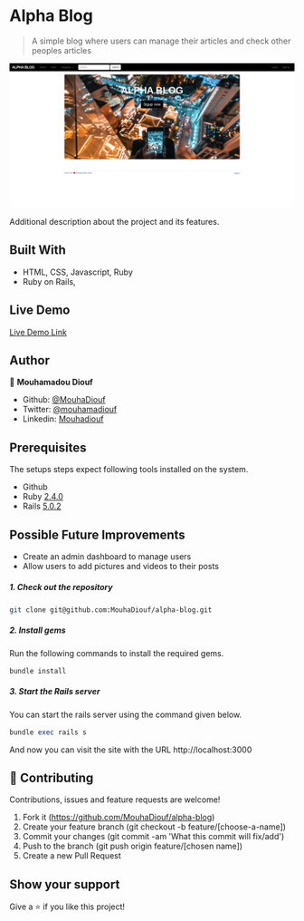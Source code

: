 # Alpha Blog

> A simple blog where users can manage their articles and check other peoples articles

![screenshot](./app/assets/images/app_screenshot.png)

Additional description about the project and its features.

## Built With

- HTML, CSS, Javascript, Ruby
- Ruby on Rails,

## Live Demo

[Live Demo Link](https://myalphamo.herokuapp.com/)


## Author

👤 **Mouhamadou Diouf**

- Github: [@MouhaDiouf](https://github.com/MouhaDiouf)
- Twitter: [@mouhamadiouf](https://twitter.com/mouhamadiouf)
- Linkedin: [Mouhadiouf](https://linkedin.com/mouhadiouf)

## Prerequisites

The setups steps expect following tools installed on the system.

- Github
- Ruby [2.4.0](https://github.com/organization/project-name/blob/master/.ruby-version#L1)
- Rails [5.0.2](https://github.com/organization/project-name/blob/master/Gemfile#L12)

 ## Possible Future Improvements 
 - Create an admin dashboard to manage users 
 - Allow users to add pictures and videos to their posts

##### 1. Check out the repository

```bash
git clone git@github.com:MouhaDiouf/alpha-blog.git
```

##### 2. Install gems 

Run the following commands to install the required gems.

```ruby
bundle install
```

##### 3. Start the Rails server

You can start the rails server using the command given below.

```ruby
bundle exec rails s
```

And now you can visit the site with the URL http://localhost:3000

## 🤝 Contributing

Contributions, issues and feature requests are welcome!

1. Fork it (https://github.com/MouhaDiouf/alpha-blog)
2. Create your feature branch (git checkout -b feature/[choose-a-name])
3. Commit your changes (git commit -am 'What this commit will fix/add')
4. Push to the branch (git push origin feature/[chosen name])
5. Create a new Pull Request


## Show your support

Give a ⭐️ if you like this project!
